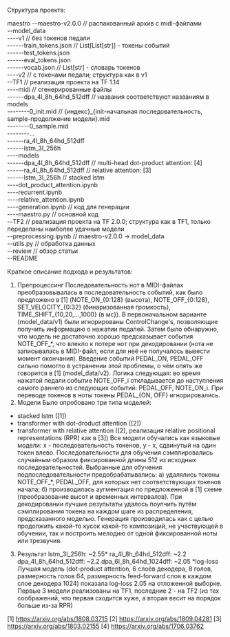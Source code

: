 Структура проекта:

maestro
--maestro-v2.0.0  // распакованный архив с midi-файлами  
--model_data  
----v1  // без токенов педали  
------train_tokens.json  // List[List[str]] - токены событий   
------test_tokens.json  
------eval_tokens.json  
------vocab.json  // List[str] - словарь токенов  
----v2  // с токенами педали; структура как в v1    
--TF1  // реализация проекта на TF 1.14    
----midi  // сгенерированные файлы    
------dpa_4l_8h_64hd_512dff  // названия соответствуют названиям в models    
--------0_init.mid  // {индекс}_{init-начальная последовательность, sample-продолжение модели}.mid   
--------0_sample.mid   
--------...  
------ra_4l_8h_64hd_512dff  
------lstm_3l_256h  
----models  
------dpa_4l_8h_64hd_512dff  // multi-head dot-product attention: [4]  
------ra_4l_8h_64hd_512dff  // relative attention: [3]  
------lstm_3l_256h  // stacked lstm  
----dot_product_attention.ipynb  
----recurrent.ipynb  
----relative_attention.ipynb  
----generation.ipynb  // код для генерации  
----maestro.py  // основной код  
--TF2  // реализация проекта на TF 2.0.0; структура как в TF1, только переделаны наиболее удачные модели  
--preprocessing.ipynb  // maestro-v2.0.0 -> model_data  
--utils.py  // обработка данных  
--review  // обзор статьи  
--README  

Краткое описание подхода и результатов:
1. Препроцессинг
Последовательность нот в MIDI-файлах преобразовывалась в последовательность событий, как было предложено в [1] (NOTE_ON_{0:128} (высота), NOTE_OFF_{0:128}, SET_VELOCITY_{0:32} (бинаризованная громкость), TIME_SHIFT_{10,20,...,1000} (в мс)). В первоначальном варианте (model_data/v1) были игнорированы ControlChange's, позволяющие получить информацию о нажатии педалей. Затем было обнаружно, что модель не достаточно хорошо предсказывает события NOTE_OFF_*, что влекло к потере нот при декодировании (нота не записывалась в MIDI-файл, если для неё не получалось вывести момент окончания). Введение событий PEDAL_ON, PEDAL_OFF сильно помогло в устранении этой проблемы, о чём опять же говорится в [1] (model_data/v2). Логика следующая: во время нажатой педали событие NOTE_OFF_i откладывается до наступления самого раннего из следующих событий: PEDAL_OFF, NOTE_ON_i. При переводе токенов в ноты токены PEDAL_{ON, OFF} игнорировались.
2. Модели
Было опробовано три типа моделей:
- stacked lstm ([1])
- transformer with dot-droduct attention ([2])
- transformer with relative attention ([2], реализация relative positional representations (RPR) как в [3])
Все модели обучались как языковые модели: x - последовательность токенов, y - x, сдвинутый на один токен влево.
Последовательности для обучения сэмплировались случайным образом фиксированной длины 512 из исходных последовательностей.
Выбранные для обучения подпоследовательности предобрабатывались: а) удалялись токены NOTE_OFF_*, PEDAL_OFF, для которых нет соответствующих токенов начала; б) производилась аугментация по предложенной в [1] схеме (преобразование высот и временных интервалов).
При декодировании лучшие результаты удалось поулчить путём сэмплирования токена на каждом шаге из распределения, предсказанного моделью.
Генерация производилась как с целью продолжить какой-то кусок какой-то композиций, не участвующей в обучении, так и построить мелодию от одной фиксированной ноты или трезвучия.
3. Результат
lstm_3l_256h: ~2.55*
ra_4l_8h_64hd_512dff: ~2.2
dpa_4l_8h_64hd_512dff: ~2.2
dpa_6l_8h_64hd_1024dff: ~2.05
*log-loss
Лучшая модель (dot-product attention, 6 слоёв декодера, 8 голов, размерность голов 64, размерность feed-forward слоя в каждом слое декодера 1024) показала log-loss 2.05 на отложенной выборке.
Первые 3 модели реализованы на TF1, последние 2 - на TF2 (из тех соображений, что первая сходится хуже, а вторая весит на порядок больше из-за RPR)
 

[1] https://arxiv.org/abs/1808.03715
[2] https://arxiv.org/abs/1809.04281
[3] https://arxiv.org/abs/1803.02155
[4] https://arxiv.org/abs/1706.03762

